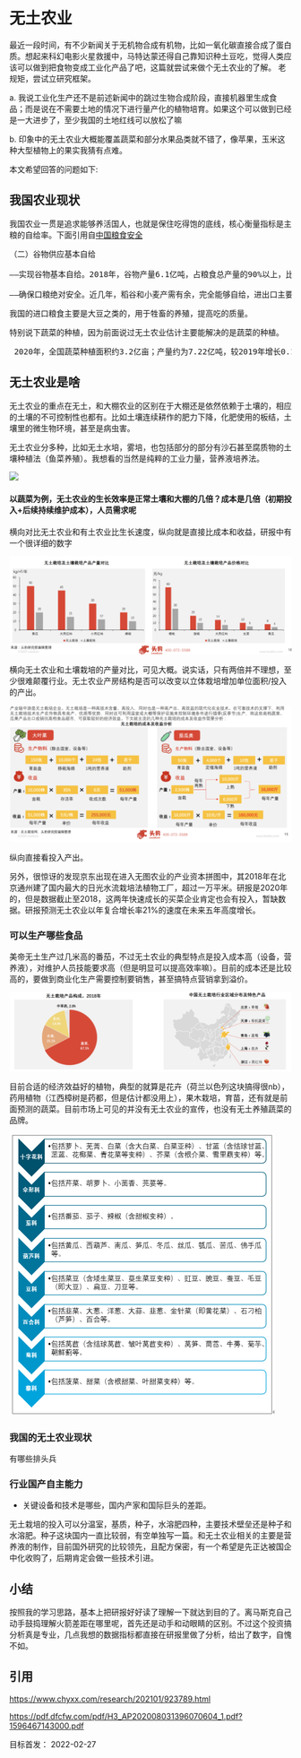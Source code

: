 
# 无土农业

最近一段时间，有不少新闻关于无机物合成有机物，比如一氧化碳直接合成了蛋白质。想起来科幻电影火星救援中，马特达蒙还得自己靠知识种土豆吃，觉得人类应该可以做到把食物变成工业化产品了吧，这篇就尝试来做个无土农业的了解。
老规矩，尝试立研究框架。

a. 我说工业化生产还不是前述新闻中的跳过生物合成阶段，直接机器里生成食品；而是说在不需要土地的情况下进行量产化的植物培育。如果这个可以做到已经是一大进步了，至少我国的土地红线可以放松了嘛

b. 印象中的无土农业大概能覆盖蔬菜和部分水果品类就不错了，像苹果，玉米这种大型植物上的果实我猜有点难。

本文希望回答的问题如下:
## 我国农业现状
我国农业一贯是追求能够养活国人，也就是保住吃得饱的底线，核心衡量指标是主粮的自给率。下面引用自<a href="http://www.gov.cn/zhengce/2019-10/14/content_5439410.htm">中国粮食安全</a>
<pre>
（二）谷物供应基本自给

——实现谷物基本自给。2018年，谷物产量6.1亿吨，占粮食总产量的90%以上，比1996年的4.5亿吨增加1.6亿吨。目前，我国谷物自给率超过95%，为保障国家粮食安全、促进经济社会发展和国家长治久安奠定了坚实的物质基础。

——确保口粮绝对安全。近几年，稻谷和小麦产需有余，完全能够自给，进出口主要是品种调剂，将中国人的饭碗牢牢端在自己手上。2001年至2018年年均进口的粮食总量中，大豆占比为75.4%，稻谷和小麦两大口粮品种合计占比不足6%。
</pre>

我国的进口粮食主要是大豆之类的，用于牲畜的养殖，提高吃的质量。

特别说下蔬菜的种植，因为前面说过无土农业估计主要能解决的是蔬菜的种植。 
<pre> 2020年，全国蔬菜种植面积约3.2亿亩；产量约为7.22亿吨，较2019年增长0.14%，其中，商品产量5.50亿吨，较2019年增长0.3%；受疫情影响，国内消费量略有下降，为5.38亿吨，全年人均鲜食消费量92千克。 目前，蔬菜生产整体上供大于求，存在结构性、季节性、地域性过剩现象，国内外市场竞争日趋激烈。</pre>

## 无土农业是啥
无土农业的重点在无土，和大棚农业的区别在于大棚还是依然依赖于土壤的，相应的土壤的不可控制性也都有。比如土壤连续耕作的肥力下降，化肥使用的板结，土壤里的微生物环境，甚至是病虫害。

无土农业分多种，比如无土水培，雾培，也包括部分的部分有沙石甚至腐质物的土壤种植法（鱼菜养殖）。我想看的当然是纯粹的工业力量，营养液培养法。

<img src="/img/wutu-zaipei.jpg"/>

#### 以蔬菜为例，无土农业的生长效率是正常土壤和大棚的几倍？成本是几倍（初期投入+后续持续维护成本），人员需求呢
横向对比无土农业和有土农业比生长速度，纵向就是直接比成本和收益，研报中有一个很详细的数字

<img src="/img/wutu_comparison.png"/>

横向无土农业和土壤栽培的产量对比，可见大概。说实话，只有两倍并不理想，至少很难颠覆行业。无土农业产房结构是否可以改变以立体栽培增加单位面积/投入的产出。

<img src="/img/wutu_cost.png"/>

纵向直接看投入产出。

另外，很惊讶的发现京东出现在进入无图农业的产业资本拼图中，其2018年在北京通州建了国内最大的日光水流栽培法植物工厂，超过一万平米。研报是2020年的，但是数据截止至2018，这两年快速成长的买菜企业肯定也会有投入，暂缺数据。研报预测无土农业以年复合增长率21%的速度在未来五年高度增长。

### 可以生产哪些食品
美帝无土生产过几米高的番茄，不过无土农业的典型特点是投入成本高（设备，营养液），对维护人员技能要求高（但是明显可以提高效率嘛）。目前的成本还是比较高的，要做到商业化生产需要控制要销售，甚至搞特点营销拿到溢价。

<img src="/img/wutu_products.png"/>

目前合适的经济效益好的植物，典型的就算是花卉（荷兰以色列这块搞得很nb），药用植物（江西樟树是药都，但是估计都没用上），果木栽培，育苗，还有就是前面预测的蔬菜。目前市场上可见的并没有无土农业的宣传，也没有无土养殖蔬菜的品牌。

<img src="/img/shucai-fenlei.png"/>

### 我国的无土农业现状
有哪些排头兵

### 行业国产自主能力
- 关键设备和技术是哪些，国内产家和国际巨头的差距。

无土栽培的投入可以分温室，基质，种子，水溶肥四种，主要技术壁垒还是种子和水溶肥。种子这块国内一直比较弱，有空单独写一篇。和无土农业相关的主要是营养液的制作，目前国外研究的比较领先，且配方保密，有一个希望是先正达被国企中化收购了，后期肯定会做一些技术引进。

## 小结

按照我的学习思路，基本上把研报好好读了理解一下就达到目的了。离马斯克自己动手鼓捣理解火箭差距在哪里呢，首先还是动手和动眼睛的区别。不过这个投资搞分析真是专业，几点我想的数据指标都直接在研报里做了分析，给出了数字，自愧不如。

## 引用

https://www.chyxx.com/research/202101/923789.html

https://pdf.dfcfw.com/pdf/H3_AP202008031396070604_1.pdf?1596467143000.pdf

目标首发： 2022-02-27